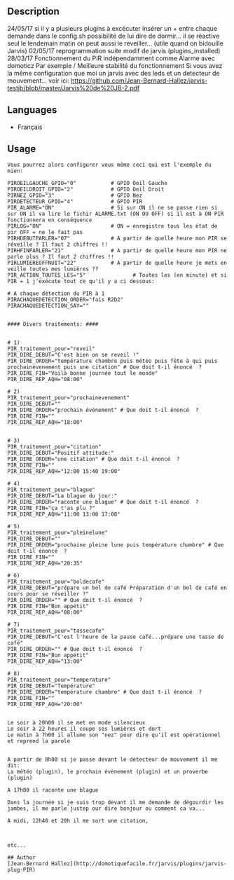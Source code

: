 <!---
IMPORTANT
=========
This README.md is displayed in the WebStore as well as within Jarvis app
Please do not change the structure of this file
Fill-in Description, Usage & Author sections
Make sure to rename the [en] folder into the language code your plugin is written in (ex: fr, es, de, it...)
For multi-language plugin:
- clone the language directory and translate commands/functions.sh
- optionally write the Description / Usage sections in several languages
-->
## Description
24/05/17 si il y a plusieurs plugins à excécuter insérer un + entre chaque demande dans le config.sh
	 possibilité de lui dire de dormir... il se réactive seul le lendemain matin on peut aussi le reveiller... (utile quand on bidouille Jarvis)
02/05/17 reprogrammation suite modif de jarvis (plugins_installed)
28/03/17 Fonctionnement du PIR indépendamment comme Alarme avec domoticz Par exemple / Meilleure stabilité du fonctionnement
Si vous avez la même configuration que moi un jarvis avec des leds et un detecteur de mouvement... voir ici:
https://github.com/Jean-Bernard-Hallez/jarvis-testjb/blob/master/Jarvis%20de%20JB-2.pdf


## Languages

* Français

## Usage

```
Vous pourrez alors configurer vous même ceci qui est l'exemple du mien:

PIROEILGAUCHE_GPIO="0"			 # GPIO Oeil Gauche
PIROEILDROIT_GPIO="2" 			 # GPIO Oeil Droit
PIRNEZ_GPIO="3"       			 # GPIO Nez
PIRDETECTEUR_GPIO="4" 			 # GPIO PIR
PIR_ALARME="ON"       			 # Si sur ON il ne se passe rien si sur ON il va lire le fichir ALARME.txt (ON OU OFF) si il est à ON PIR fonctionnera en conséquence 
PIRLOG="ON"          			 # ON = enregistre tous les état de pir OFF = ne le fait pas
PIRHDEBUTPARLER="07" 			 # A partir de quelle heure mon PIR se réveille ? Il faut 2 chiffres !!
PIRHFINPARLER="21"    			 # A partir de quelle heure mon PIR ne parle plus ? Il faut 2 chiffres !!
PIRLUMIEREOFFNUIT="22"			 # A partir de quelle heure je mets en veille toutes mes lumières ??
PIR_ACTION_TOUTES_LES="5"               # Toutes les (en minute) et si PIR = 1 j'exécute tout ce qu'il y a ci dessous:

# A chaque détection du PIR à 1
PIRACHAQUEDETECTION_ORDER="fais R2D2"  
PIRACHAQUEDETECTION_SAY=""    


#### Divers traitements: ####


# 1)
PIR_traitement_pour="reveil"
PIR_DIRE_DEBUT="C'est bien on se reveil !"
PIR_DIRE_ORDER="température chambre puis météo puis fête à qui puis prochainevenement puis une citation" # Que doit t-il énoncé  ?
PIR_DIRE_FIN="Voilà bonne journée tout le monde"
PIR_DIRE_REP_AQH="08:00"

# 2)
PIR_traitement_pour="prochainevenement"
PIR_DIRE_DEBUT=""
PIR_DIRE_ORDER="prochain évènement" # Que doit t-il énoncé  ?
PIR_DIRE_FIN=""
PIR_DIRE_REP_AQH="18:00"


# 3)
PIR_traitement_pour="citation"
PIR_DIRE_DEBUT="Positif attitude:"
PIR_DIRE_ORDER="une citation" # Que doit t-il énoncé  ?
PIR_DIRE_FIN=""
PIR_DIRE_REP_AQH="12:00 15:40 19:00"

# 4)
PIR_traitement_pour="blague"
PIR_DIRE_DEBUT="La blague du jour:"
PIR_DIRE_ORDER="raconte une blague" # Que doit t-il énoncé  ?
PIR_DIRE_FIN="ça t'as plu ?"
PIR_DIRE_REP_AQH="11:00 13:00 17:00"

# 5)
PIR_traitement_pour="pleinelune"
PIR_DIRE_DEBUT=""
PIR_DIRE_ORDER="prochaine pleine lune puis température chambre" # Que doit t-il énoncé  ?
PIR_DIRE_FIN=""
PIR_DIRE_REP_AQH="20:35"

# 6)
PIR_traitement_pour="boldecafe"
PIR_DIRE_DEBUT="prépare un bol de café Préparation d'un bol de café en cours pour se réveiller ?"
PIR_DIRE_ORDER="" # Que doit t-il énoncé  ?
PIR_DIRE_FIN="Bon appétit"
PIR_DIRE_REP_AQH="08:00"

# 7)
PIR_traitement_pour="tassecafe"
PIR_DIRE_DEBUT="C'est l'heure de la pause café...prépare une tasse de café"
PIR_DIRE_ORDER="" # Que doit t-il énoncé  ?
PIR_DIRE_FIN="Bon appétit"
PIR_DIRE_REP_AQH="13:00"

# 8)
PIR_traitement_pour="temperature"
PIR_DIRE_DEBUT="Température"
PIR_DIRE_ORDER="température chambre" # Que doit t-il énoncé  ?
PIR_DIRE_FIN=""
PIR_DIRE_REP_AQH="20:00"


Le soir à 20h00 il se met en mode silencieux
Le soir à 22 heures il coupe ses lumières et dort
Le matin à 7h00 il allume son "nez" pour dire qu'il est opérationnel et reprend la parole


A partir de 8h00 si je passe devant le détecteur de mouvement il me dit:
La météo (plugin), le prochain évènement (plugin) et un proverbe (plugin)

A 17h00 il raconte une blague

Dans la journée si je suis trop devant il me demande de dégourdir les jambes, il me parle justep our dire bonjour ou comment ca va...

A midi, 12h40 et 20h il me sort une citation, 



etc...

## Author
[Jean-Bernard Hallez](http://domotiquefacile.fr/jarvis/plugins/jarvis-plug-PIR)

